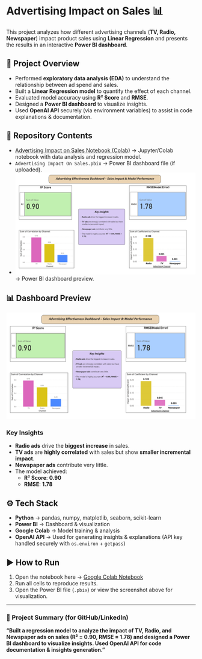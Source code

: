 # Advertising Impact on Sales 📊  

This project analyzes how different advertising channels (**TV, Radio, Newspaper**) impact product sales using **Linear Regression** and presents the results in an interactive **Power BI dashboard**.  

## 🔹 Project Overview  
- Performed **exploratory data analysis (EDA)** to understand the relationship between ad spend and sales.  
- Built a **Linear Regression model** to quantify the effect of each channel.  
- Evaluated model accuracy using **R² Score** and **RMSE**.  
- Designed a **Power BI dashboard** to visualize insights.  
- Used **OpenAI API** securely (via environment variables) to assist in code explanations & documentation.  

## 📂 Repository Contents  
- [Advertising Impact on Sales Notebook (Colab)](https://colab.research.google.com/drive/1V9Sci5-h1mJFI3wV6P300UvT9nGUU96S?usp=sharing) → Jupyter/Colab notebook with data analysis and regression model.  
- `Advertising Impact On Sales.pbix` → Power BI dashboard file (if uploaded).  
- ![Dashboard Screenshot](Advertising%20Impact%20On%20Sales.png) → Power BI dashboard preview.  

## 📊 Dashboard Preview  
![Dashboard Screenshot](Advertising%20Impact%20On%20Sales.png)  

### Key Insights  
- **Radio ads** drive the **biggest increase** in sales.  
- **TV ads** are **highly correlated** with sales but show **smaller incremental impact**.  
- **Newspaper ads** contribute very little.  
- The model achieved:  
  - **R² Score**: **0.90**  
  - **RMSE**: **1.78**  

## ⚙️ Tech Stack  
- **Python** → pandas, numpy, matplotlib, seaborn, scikit-learn  
- **Power BI** → Dashboard & visualization  
- **Google Colab** → Model training & analysis  
- **OpenAI API** → Used for generating insights & explanations (API key handled securely with `os.environ` + `getpass`)  

## ▶️ How to Run  
1. Open the notebook here → [Google Colab Notebook](https://colab.research.google.com/drive/1V9Sci5-h1mJFI3wV6P300UvT9nGUU96S?usp=sharing)  
2. Run all cells to reproduce results.  
3. Open the Power BI file (`.pbix`) or view the screenshot above for visualization.  

---

### 🔹 Project Summary (for GitHub/LinkedIn)  
**“Built a regression model to analyze the impact of TV, Radio, and Newspaper ads on sales (R² = 0.90, RMSE = 1.78) and designed a Power BI dashboard to visualize insights. Used OpenAI API for code documentation & insights generation.”**
